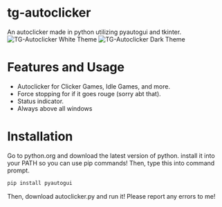 # tg-autoclicker
An autoclicker made in python utilizing pyautogui and tkinter.
<img src="https://i.ibb.co/tMCWCWMd/Screenshot-2025-08-17-104853.png" alt="TG-Autoclicker White Theme" border="0" />
<img src="https://ibb.co/FqLThfTW" alt="TG-Autoclicker Dark Theme" border="0">
# Features and Usage
- Autoclicker for Clicker Games, Idle Games, and more.
- Force stopping for if it goes rouge (sorry abt that).
- Status indicator.
- Always above all windows
# Installation
Go to python.org and download the latest version of python. install it into your PATH so you can use pip commands!
Then, type this into command prompt.
```bash
pip install pyautogui
```
Then, download autoclicker.py and run it! Please report any errors to me!
